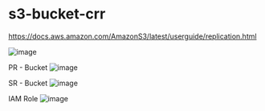 # s3-bucket-crr

https://docs.aws.amazon.com/AmazonS3/latest/userguide/replication.html

![image](https://github.com/user-attachments/assets/d4f31d62-60bf-475a-9aa9-7f1a7fd7874c)

PR - Bucket
![image](https://github.com/user-attachments/assets/1addc020-23b7-4609-923d-ba775866d6fa)


SR - Bucket
![image](https://github.com/user-attachments/assets/6e7587da-4b98-42f7-af92-2b8b5e143b74)

IAM Role
![image](https://github.com/user-attachments/assets/e6037f23-00e4-4ac7-b8b0-b50cbe9afe15)
